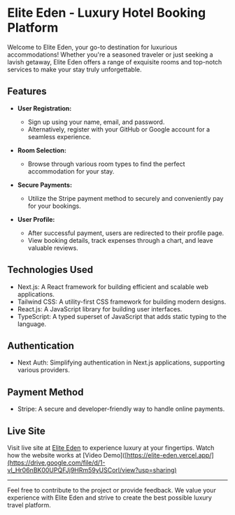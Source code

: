 # Elite Eden - Luxury Hotel Booking Platform

Welcome to Elite Eden, your go-to destination for luxurious accommodations! Whether you're a seasoned traveler or just seeking a lavish getaway, Elite Eden offers a range of exquisite rooms and top-notch services to make your stay truly unforgettable.

## Features

- **User Registration:**
  - Sign up using your name, email, and password.
  - Alternatively, register with your GitHub or Google account for a seamless experience.

- **Room Selection:**
  - Browse through various room types to find the perfect accommodation for your stay.

- **Secure Payments:**
  - Utilize the Stripe payment method to securely and conveniently pay for your bookings.

- **User Profile:**
  - After successful payment, users are redirected to their profile page.
  - View booking details, track expenses through a chart, and leave valuable reviews.

## Technologies Used

- Next.js: A React framework for building efficient and scalable web applications.
- Tailwind CSS: A utility-first CSS framework for building modern designs.
- React.js: A JavaScript library for building user interfaces.
- TypeScript: A typed superset of JavaScript that adds static typing to the language.

## Authentication

- Next Auth: Simplifying authentication in Next.js applications, supporting various providers.

## Payment Method

- Stripe: A secure and developer-friendly way to handle online payments.

## Live Site
Visit live site at [Elite Eden](https://elite-eden.vercel.app/) to experience luxury at your fingertips.
Watch how the website works at [Video Demo]([https://elite-eden.vercel.app/](https://drive.google.com/file/d/1-vl_Hr06nBK00UPQFJj9HRm59yUSCorl/view?usp=sharing)

---

Feel free to contribute to the project or provide feedback. We value your experience with Elite Eden and strive to create the best possible luxury travel platform.
